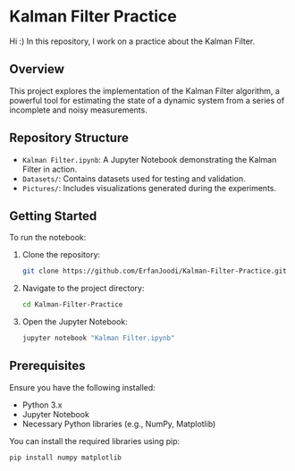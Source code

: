 # Kalman Filter Practice

Hi :) In this repository, I work on a practice about the Kalman Filter.

## Overview

This project explores the implementation of the Kalman Filter algorithm, a powerful tool for estimating the state of a dynamic system from a series of incomplete and noisy measurements.

## Repository Structure

- `Kalman Filter.ipynb`: A Jupyter Notebook demonstrating the Kalman Filter in action.
- `Datasets/`: Contains datasets used for testing and validation.
- `Pictures/`: Includes visualizations generated during the experiments.

## Getting Started

To run the notebook:

1. Clone the repository:
   ```bash
   git clone https://github.com/ErfanJoodi/Kalman-Filter-Practice.git
   ```
2. Navigate to the project directory:
   ```bash
   cd Kalman-Filter-Practice
   ```
3. Open the Jupyter Notebook:
   ```bash
   jupyter notebook "Kalman Filter.ipynb"
   ```

## Prerequisites

Ensure you have the following installed:

- Python 3.x
- Jupyter Notebook
- Necessary Python libraries (e.g., NumPy, Matplotlib)

You can install the required libraries using pip:
```bash
pip install numpy matplotlib
```